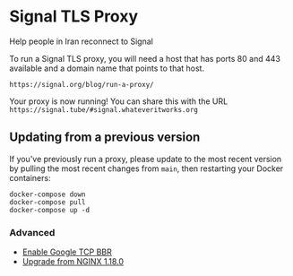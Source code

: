 # Signal TLS Proxy
Help people in Iran reconnect to Signal

To run a Signal TLS proxy, you will need a host that has ports 80 and 443 available and a domain name that points to that host.

``` https://signal.org/blog/run-a-proxy/ ```

Your proxy is now running! You can share this with the URL `https://signal.tube/#signal.whateveritworks.org`

## Updating from a previous version

If you've previously run a proxy, please update to the most recent version by pulling the most recent changes from `main`, then restarting your Docker containers:

```
docker-compose down
docker-compose pull
docker-compose up -d
```

### Advanced

- [Enable Google TCP BBR](https://www.linuxbabe.com/ubuntu/enable-google-tcp-bbr-ubuntu)
- [Upgrade from NGINX 1.18.0](https://nginx.org/download/)
